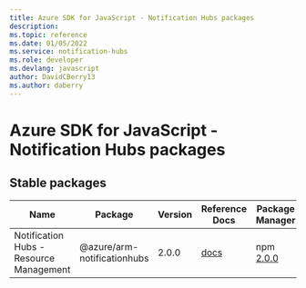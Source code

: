 ```yaml
---
title: Azure SDK for JavaScript - Notification Hubs packages
description: 
ms.topic: reference
ms.date: 01/05/2022
ms.service: notification-hubs
ms.role: developer
ms.devlang: javascript
author: DavidCBerry13
ms.author: daberry
---
```


# Azure SDK for JavaScript - Notification Hubs packages

## Stable packages

| Name                  | Package              | Version          | Reference Docs         | Package Manager                |
|-----------------------|----------------------|------------------|------------------------|--------------------------------|
| Notification Hubs - Resource Management | @azure/arm-notificationhubs | 2.0.0 | [docs](/azure/javascript/sdk/sdk-demo2/notification-hubs/arm-notificationhubs/azure-arm-notificationhubs/stable)  | npm [2.0.0](https://www.npmjs.com/package/%40azure%2Farm-notificationhubs) |
 

 


 